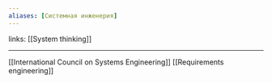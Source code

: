```yaml
---
aliases: [Системная инженерия] 
---
```

links: [[System thinking]]

---

[[International Council on Systems Engineering]]
[[Requirements engineering]]